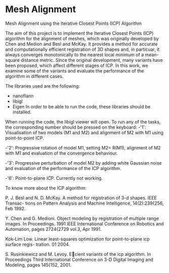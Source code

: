 # Mesh Alignment
Mesh Alignment using the Iterative Closest Points (ICP) Algorithm

The aim of this project is to implement the Iterative Closest Points (ICP) algorithm for the alignment of meshes, which was originally developed by Chen and Medion and Besl and McKay.
It provides a method for accurate and computationally efficient registration of 3D shapes and, in particuar, it always converges monotonically to the nearest local minimum of a mean-square distance metric. 
Since the original development, many variants have been proposed, which affect different stages of ICP. In this work, we examine some of the variants and evaluate the performance of the algorithm in different cases.

The libraries used are the following:
- nanoflann
- libigl
- Eigen
In order to be able to run the code, these libraries should be installed.

When running the code, the libigl viewer will open. To run any of the tasks, the corresponding number should be pressed on the keyboard:
-'1': Visualisation of two models (M1 and M2) and alignment of M2 with M1 using point-to-point ICP. 

-'2': Progressive rotation of model M1, setting M2= R(M1), alignment of M2 with M1 and evaluation of the convergence behaviour. 

-'3': Progressive perturbation of model M2 by adding white Gaussian noise and evaluation of the performance of the ICP algorithm.

-'6': Point-to-plane ICP. Currently not working.

To know more about the ICP algorithm:

P. J. Besl and N. D. McKay. A method for registration of 3-d shapes. IEEE Transac-
tions on Pattern Analysis and Machine Intelligence, 14(2):239{256, Feb 1992.

Y. Chen and G. Medioni. Object modeling by registration of multiple range images. In
Proceedings. 1991 IEEE International Conference on Robotics and Automation, pages
2724{2729 vol.3, Apr 1991.

Kok-Lim Low. Linear least-squares optimization for point-to-plane icp surface regis-
tration. 01 2004.

S. Rusinkiewicz and M. Levoy. Ecient variants of the icp algorithm. In Proceedings
Third International Conference on 3-D Digital Imaging and Modeling, pages 145{152,
2001.
